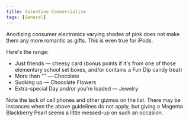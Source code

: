 ```yaml
---
title: Valentine Commercialism 
tags: [General]
--- 
```


Anodizing consumer electronics varying shades of pink does not make them any more romantic as gifts. This is even true for iPods.

Here's the range: 

  * Just friends — cheesy card (bonus points if it's from one of those elementary school set boxes, and/or contains a Fun Dip candy treat)
  * More than "" — Chocolate
  * Sucking up — Chocolate Flowers
  * Extra-special Day and/or you're loaded — Jewelry

Note the lack of cell phones and other gizmos on the list. There may be instances when the above guidelines do not apply, but giving a Magenta Blackberry Pearl seems a little messed-up on such an occasion.